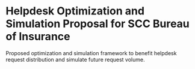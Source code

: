 # Helpdesk Optimization and Simulation Proposal for SCC Bureau of Insurance
Proposed optimization and simulation framework to benefit helpdesk request distribution and simulate future request volume. 
